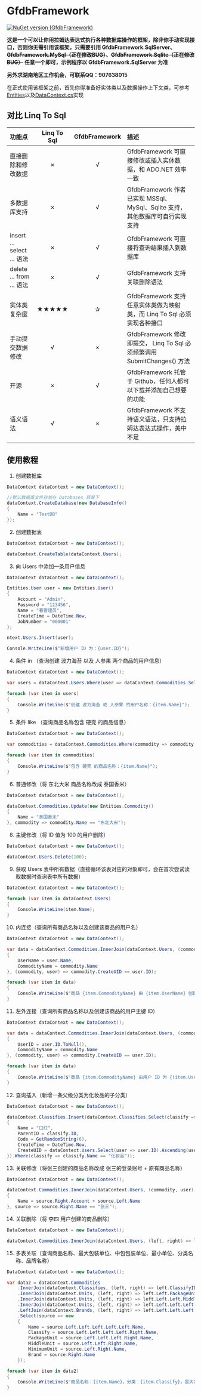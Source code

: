 # GfdbFramework

[![NuGet version (GfdbFramework)](https://img.shields.io/nuget/v/GfdbFramework.svg?style=flat-square)](https://www.nuget.org/packages/GfdbFramework/)

**这是一个可以让你用拉姆达表达式执行各种数据库操作的框架，除非你手动实现接口，否则你无需引用该框架，只需要引用 GfdbFramework.SqlServer、~~GfdbFramework.MySql（正在修改BUG）~~、~~GfdbFramework.Sqlite（正在修改BUG）~~ 任意一个即可，示例程序以 GfdbFramework.SqlServer 为准**

**另外求湖南地区工作机会，可联系QQ：907638015**

在正式使用该框架之前，首先你得准备好实体类以及数据操作上下文类，可参考[Entities](GfdbFramework.Test/Entities)以及[DataContext.cs](GfdbFramework.Test/DataContext.cs)实现

## 对比 Linq To Sql
| 功能点 | Linq To Sql | GfdbFramework | 描述 |
| :----- | :----: | :----: | :----- |
| 直接删除和修改数据 | × | √ | GfdbFramework 可直接修改或插入实体数据，和 ADO.NET 效率一致 |
| 多数据库支持 | × | √ | GfdbFramework 作者已实现 MSSql、MySql、Sqlite 支持，其他数据库可自行实现支持 |
| insert ... select ... 语法 | × | √ | GfdbFramework 可直接将查询结果插入到数据库 |
| delete ... from ... 语法 | × | √ | GfdbFramework 支持关联删除语法 |
| 实体类复杂度 | ★★★★★ | ✰ | GfdbFramework 支持任意实体类做为映射类，而 Linq To Sql 必须实现各种接口 |
| 手动提交数据修改 | √ | × | GfdbFramework 修改即提交， Linq To Sql 必须频繁调用 SubmitChanges() 方法 |
| 开源 | × | √ | GfdbFramework 托管于 Github，任何人都可以下载并添加自己想要的功能 |
| 语义语法 | √ | × | GfdbFramework 不支持语义语法，只支持拉姆达表达式操作，美中不足 |

## 使用教程
1. 创建数据库
```c#
DataContext dataContext = new DataContext();

//默认数据库文件存放在 Databases 目录下
dataContext.CreateDatabase(new DatabaseInfo()
{
    Name = "TestDB"
});
```
2. 创建数据表
```c#
DataContext dataContext = new DataContext();

dataContext.CreateTable(dataContext.Users);
```
3. 向 Users 中添加一条用户信息
```c#
DataContext dataContext = new DataContext();

Entities.User user = new Entities.User()
{
    Account = "Admin",
    Password = "123456",
    Name = "著管理员",
    CreateTime = DateTime.Now,
    JobNumber = "000001"
};

ntext.Users.Insert(user);

Console.WriteLine($"新增用户 ID 为：{user.ID}");
```
4. 条件 in （查询创建 波力海苔 以及 人参果 两个商品的用户信息）
```c#
DataContext dataContext = new DataContext();

var users = dataContext.Users.Where(user => dataContext.Commodities.Select(commodity => commodity.ID).Where(commodity => commodity.Name == "波力海苔" || commodity.Name == "人参果").Contains(user.ID));

foreach (var item in users)
{
    Console.WriteLine($"创建 波力海苔 或 人参果 的用户名称：{item.Name}");
}
```
5. 条件 like （查询商品名称包含 硬壳 的商品信息）
```c#
DataContext dataContext = new DataContext();

var commodities = dataContext.Commodities.Where(commodity => commodity.Name.Like("%硬壳%"));

foreach (var item in commodities)
{
    Console.WriteLine($"包含 硬壳 的商品名称：{item.Name}");
}
```
6. 普通修改（将 东北大米 商品名称改成 泰国香米）
```c#
DataContext dataContext = new DataContext();

dataContext.Commodities.Update(new Entities.Commodity()
{
    Name = "泰国香米"
}, commodity => commodity.Name == "东北大米");
```
8. 主键修改（将 ID 值为 100 的用户删除）
```c#
DataContext dataContext = new DataContext();

dataContext.Users.Delete(100);
```
9. 获取 Users 表中所有数据（直接循环该表对应的对象即可，会在首次尝试读取数据时查询表中所有数据）
```c#
DataContext dataContext = new DataContext();

foreach (var item in dataContext.Users)
{
    Console.WriteLine(item.Name);
}
```
10. 内连接（查询所有商品名称以及创建该商品的用户名）
```c#
DataContext dataContext = new DataContext();

var data = dataContext.Commodities.InnerJoin(dataContext.Users, (commodity, user) => new
{
    UserName = user.Name,
    CommodityName = commodity.Name
}, (commodity, user) => commodity.CreateUID == user.ID);

foreach (var item in data)
{
    Console.WriteLine($"商品 {item.CommodityName} 由 {item.UserName} 创建");
}
```
11. 左外连接（查询所有商品名称以及创建该商品的用户主键 ID）
```c#
DataContext dataContext = new DataContext();

var data = dataContext.Commodities.InnerJoin(dataContext.Users, (commodity, user) => new
{
    UserID = user.ID.ToNull(),
    CommodityName = commodity.Name
}, (commodity, user) => commodity.CreateUID == user.ID);

foreach (var item in data)
{
    Console.WriteLine($"商品 {item.CommodityName} 由用户 ID 为 {(item.UserID.HasValue ? item.UserID.Value : 0)} 的用户创建");
}
```
12. 查询插入（新增一条父级分类为化妆品的子分类）
```c#
DataContext dataContext = new DataContext();

dataContext.Classifies.Insert(dataContext.Classifies.Select(classify => new Entities.Classify()
{
    Name = "口红",
    ParentID = classify.ID,
    Code = GetRandomString(6),
    CreateTime = DateTime.Now,
    CreateUID = dataContext.Users.Select(user => user.ID).Ascending(user => DBFun.NewID()).First()
}).Where(classify => classify.Name == "化妆品"));
```
13. 关联修改（将张三创建的商品名称改成 张三的登录账号 + 原有商品名称）
```c#
DataContext dataContext = new DataContext();

dataContext.Commodities.InnerJoin(dataContext.Users, (commodity, user) => commodity.CreateUID == user.ID).Update(source => new Entities.Commodity()
{
    Name = source.Right.Account + source.Left.Name
}, source => source.Right.Name == "张三");
```
14. 关联删除（将 李四 用户创建的商品删除）
```c#
DataContext dataContext = new DataContext();

dataContext.Commodities.InnerJoin(dataContext.Users, (left, right) => left.CreateUID == right.ID).Delete(source => source.Right.Name == "李四");
```
15. 多表关联（查询商品名称、最大包装单位、中包包装单位、最小单位、分类名称、品牌名称）
```c#
DataContext dataContext = new DataContext();

var data2 = dataContext.Commodities
    .InnerJoin(dataContext.Classifies, (left, right) => left.ClassifyID == right.ID)
    .InnerJoin(dataContext.Units, (left, right) => left.Left.PackageUnitID == right.ID)
    .InnerJoin(dataContext.Units, (left, right) => left.Left.Left.MiddleUnitID == right.ID)
    .InnerJoin(dataContext.Units, (left, right) => left.Left.Left.Left.MinimumUnitID == right.ID)
    .LeftJoin(dataContext.Brands, (left, right) => left.Left.Left.Left.Left.BrandID == right.ID)
    .Select(source => new
    {
        Name = source.Left.Left.Left.Left.Left.Name,
        Classify = source.Left.Left.Left.Left.Right.Name,
        PackageUnit = source.Left.Left.Left.Right.Name,
        MiddleUnit = source.Left.Left.Right.Name,
        MinimumUnit = source.Left.Right.Name,
        Brand = source.Right.Name
    });

foreach (var item in data2)
{
    Console.WriteLine($"商品名称：{item.Name}，分类：{item.Classify}，最大包装单位：{item.PackageUnit}，中包包装单位：{item.MiddleUnit}，零售包装单位：{ item.MinimumUnit}，品牌：{ item.Brand}");
}
```
